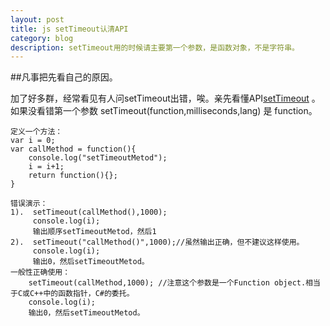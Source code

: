 ```yaml
---
layout: post
title: js setTimeout认清API
category: blog
description: setTimeout用的时候请主要第一个参数，是函数对象，不是字符串。
---
```

##凡事把先看自己的原因。

加了好多群，经常看见有人问setTimeout出错，唉。亲先看懂API[setTimeout][1] 。如果没看错第一个参数
setTimeout(function,milliseconds,lang) 是 function。
    
    定义一个方法：
    var i = 0;
    var callMethod = function(){
    	console.log("setTimeoutMetod");
    	i = i+1;
    	return function(){};
    }

    错误演示：
    1).  setTimeout(callMethod(),1000);
         console.log(i);
         输出顺序setTimeoutMetod，然后1
    2).  setTimeout("callMethod()",1000);//虽然输出正确，但不建议这样使用。
         console.log(i);
         输出0，然后setTimeoutMetod。
    一般性正确使用：
        setTimeout(callMethod,1000); //注意这个参数是一个Function object.相当于C或C++中的函数指针，C#的委托。
        console.log(i);
        输出0，然后setTimeoutMetod。

[1]: http://www.w3schools.com/jsref/met_win_settimeout.asp